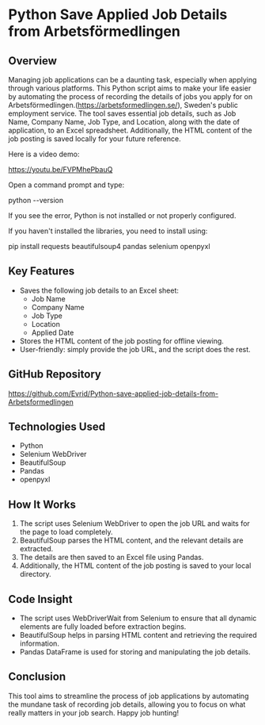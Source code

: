 # Python Save Applied Job Details from Arbetsförmedlingen

## Overview

Managing job applications can be a daunting task, especially when applying through various platforms. This Python script aims to make your life easier by automating the process of recording the details of jobs you apply for on Arbetsförmedlingen.(https://arbetsformedlingen.se/), Sweden's public employment service. The tool saves essential job details, such as Job Name, Company Name, Job Type, and Location, along with the date of application, to an Excel spreadsheet. Additionally, the HTML content of the job posting is saved locally for your future reference.

Here is a video demo: 

https://youtu.be/FVPMhePbauQ 

Open a command prompt and type: 

  python --version

If you see the error, Python is not installed or not properly configured.

    
If you haven't installed the libraries, you need to install using:

  pip install requests beautifulsoup4 pandas selenium openpyxl




## Key Features
- Saves the following job details to an Excel sheet:
  - Job Name
  - Company Name
  - Job Type
  - Location
  - Applied Date
- Stores the HTML content of the job posting for offline viewing.
- User-friendly: simply provide the job URL, and the script does the rest.

## GitHub Repository
https://github.com/Evrid/Python-save-applied-job-details-from-Arbetsformedlingen

## Technologies Used
- Python
- Selenium WebDriver
- BeautifulSoup
- Pandas
- openpyxl


## How It Works
1. The script uses Selenium WebDriver to open the job URL and waits for the page to load completely.
2. BeautifulSoup parses the HTML content, and the relevant details are extracted.
3. The details are then saved to an Excel file using Pandas.
4. Additionally, the HTML content of the job posting is saved to your local directory.

## Code Insight
- The script uses WebDriverWait from Selenium to ensure that all dynamic elements are fully loaded before extraction begins.
- BeautifulSoup helps in parsing HTML content and retrieving the required information.
- Pandas DataFrame is used for storing and manipulating the job details.

## Conclusion
This tool aims to streamline the process of job applications by automating the mundane task of recording job details, allowing you to focus on what really matters in your job search. Happy job hunting!
